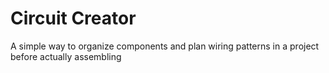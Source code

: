 # Circuit Creator
A simple way to organize components and plan wiring patterns in a project before actually assembling